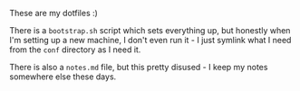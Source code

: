 These are my dotfiles :)

There is a `bootstrap.sh` script which sets everything up, but honestly when I'm setting up a new machine, I don't even run it - I just symlink what I need from the `conf` directory as I need it.

There is also a `notes.md` file, but this pretty disused - I keep my notes somewhere else these days.
